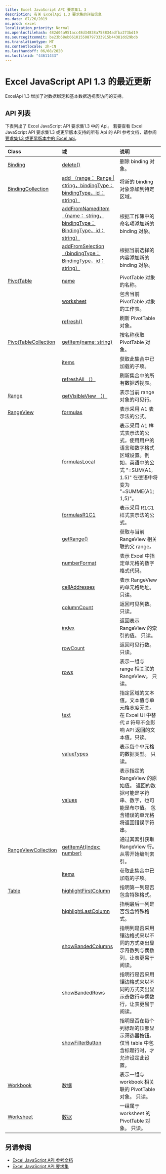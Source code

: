 ```yaml
---
title: Excel JavaScript API 要求集1。3
description: 有关 ExcelApi 1.3 要求集的详细信息
ms.date: 07/26/2019
ms.prod: excel
localization_priority: Normal
ms.openlocfilehash: 482d04a951acc48d34838a758834adfba273bd19
ms.sourcegitcommit: be23b68eb661015508797333915b44381dd29bdb
ms.translationtype: MT
ms.contentlocale: zh-CN
ms.lasthandoff: 06/08/2020
ms.locfileid: "44611433"
---
```

# <a name="whats-new-in-excel-javascript-api-13"></a>Excel JavaScript API 1.3 的最近更新

ExcelApi 1.3 增加了对数据绑定和基本数据透视表访问的支持。

## <a name="api-list"></a>API 列表

下表列出了 Excel JavaScript API 要求集1.3 中的 Api。 若要查看 Excel JavaScript API 要求集1.3 或更早版本支持的所有 Api 的 API 参考文档，请参阅[要求集1.3 或更早版本中的 Excel api](/javascript/api/excel?view=excel-js-1.3)。

| Class | 域 | 说明 |
|:---|:---|:---|
|[Binding](/javascript/api/excel/excel.binding)|[delete()](/javascript/api/excel/excel.binding#delete--)|删除 binding 对象。|
|[BindingCollection](/javascript/api/excel/excel.bindingcollection)|[add （range： Range \| string，bindingType： bindingType，id： string）](/javascript/api/excel/excel.bindingcollection#add-range--bindingtype--id-)|将新的 binding 对象添加到特定区域。|
||[addFromNamedItem （name： string，bindingType： BindingType，id： string）](/javascript/api/excel/excel.bindingcollection#addfromnameditem-name--bindingtype--id-)|根据工作簿中的命名项添加新的 binding 对象。|
||[addFromSelection （bindingType： BindingType，id： string）](/javascript/api/excel/excel.bindingcollection#addfromselection-bindingtype--id-)|根据当前选择的内容添加新的 binding 对象。|
|[PivotTable](/javascript/api/excel/excel.pivottable)|[name](/javascript/api/excel/excel.pivottable#name)|PivotTable 对象的名称。|
||[worksheet](/javascript/api/excel/excel.pivottable#worksheet)|包含当前 PivotTable 对象的工作表。|
||[refresh()](/javascript/api/excel/excel.pivottable#refresh--)|刷新 PivotTable 对象。|
|[PivotTableCollection](/javascript/api/excel/excel.pivottablecollection)|[getItem(name: string)](/javascript/api/excel/excel.pivottablecollection#getitem-name-)|按名称获取 PivotTable 对象。|
||[items](/javascript/api/excel/excel.pivottablecollection#items)|获取此集合中已加载的子项。|
||[refreshAll （）](/javascript/api/excel/excel.pivottablecollection#refreshall--)|刷新集合中的所有数据透视表。|
|[Range](/javascript/api/excel/excel.range)|[getVisibleView （）](/javascript/api/excel/excel.range#getvisibleview--)|表示当前 range 对象的可见行。|
|[RangeView](/javascript/api/excel/excel.rangeview)|[formulas](/javascript/api/excel/excel.rangeview#formulas)|表示采用 A1 表示法的公式。|
||[formulasLocal](/javascript/api/excel/excel.rangeview#formulaslocal)|表示采用 A1 样式表示法的公式，使用用户的语言和数字格式区域设置。例如，英语中的公式 "=SUM(A1, 1.5)" 在德语中将变为 "=SUMME(A1; 1,5)"。|
||[formulasR1C1](/javascript/api/excel/excel.rangeview#formulasr1c1)|表示采用 R1C1 样式表示法的公式。|
||[getRange()](/javascript/api/excel/excel.rangeview#getrange--)|获取与当前 RangeView 相关联的父 range。|
||[numberFormat](/javascript/api/excel/excel.rangeview#numberformat)|表示 Excel 中指定单元格的数字格式代码。|
||[cellAddresses](/javascript/api/excel/excel.rangeview#celladdresses)|表示 RangeView 的单元格地址。 只读。|
||[columnCount](/javascript/api/excel/excel.rangeview#columncount)|返回可见列数。 只读。|
||[index](/javascript/api/excel/excel.rangeview#index)|返回表示 RangeView 的索引的值。 只读。|
||[rowCount](/javascript/api/excel/excel.rangeview#rowcount)|返回可见行数。 只读。|
||[rows](/javascript/api/excel/excel.rangeview#rows)|表示一组与 range 相关联的 RangeView。 只读。|
||[text](/javascript/api/excel/excel.rangeview#text)|指定区域的文本值。文本值与单元格宽度无关。在 Excel UI 中替代 # 符号不会影响 API 返回的文本值。只读。|
||[valueTypes](/javascript/api/excel/excel.rangeview#valuetypes)|表示每个单元格的数据类型。 只读。|
||[values](/javascript/api/excel/excel.rangeview#values)|表示指定的 RangeView 的原始值。 返回的数据可能是字符串、数字，也可能是布尔值。 包含错误的单元格将返回错误字符串。|
|[RangeViewCollection](/javascript/api/excel/excel.rangeviewcollection)|[getItemAt(index: number)](/javascript/api/excel/excel.rangeviewcollection#getitemat-index-)|通过其索引获取 RangeView 行。 从零开始编制索引。|
||[items](/javascript/api/excel/excel.rangeviewcollection#items)|获取此集合中已加载的子项。|
|[Table](/javascript/api/excel/excel.table)|[highlightFirstColumn](/javascript/api/excel/excel.table#highlightfirstcolumn)|指明第一列是否包含特殊格式。|
||[highlightLastColumn](/javascript/api/excel/excel.table#highlightlastcolumn)|指明最后一列是否包含特殊格式。|
||[showBandedColumns](/javascript/api/excel/excel.table#showbandedcolumns)|指明列是否采用镶边格式来以不同的方式突出显示奇数列与偶数列，让表更易于阅读。|
||[showBandedRows](/javascript/api/excel/excel.table#showbandedrows)|指明行是否采用镶边格式来以不同的方式突出显示奇数行与偶数行，让表更易于阅读。|
||[showFilterButton](/javascript/api/excel/excel.table#showfilterbutton)|指明是否在每个列标题的顶部显示筛选器按钮。仅当 table 中包含标题行时，才允许设定此设置。|
|[Workbook](/javascript/api/excel/excel.workbook)|[数据](/javascript/api/excel/excel.workbook#pivottables)|表示一组与 workbook 相关联的 PivotTable 对象。 只读。|
|[Worksheet](/javascript/api/excel/excel.worksheet)|[数据](/javascript/api/excel/excel.worksheet#pivottables)|一组属于 worksheet 的 PivotTable 对象。 只读。|

## <a name="see-also"></a>另请参阅

- [Excel JavaScript API 参考文档](/javascript/api/excel?view=excel-js-1.3)
- [Excel JavaScript API 要求集](./excel-api-requirement-sets.md)
